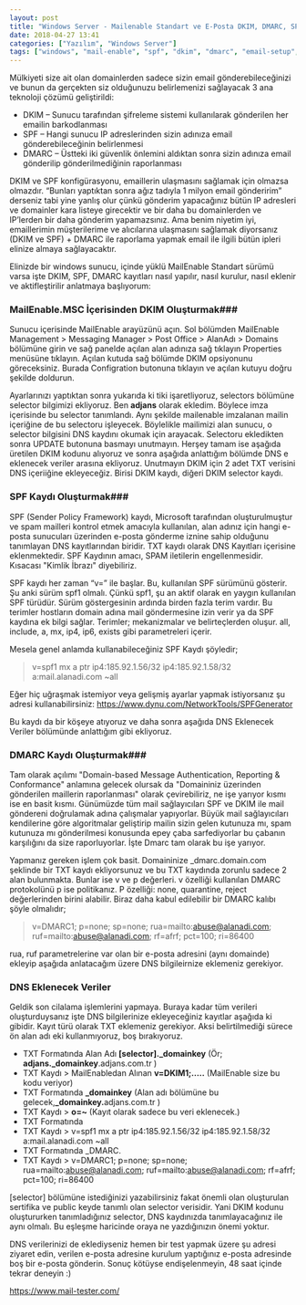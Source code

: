 ```yaml
---
layout: post
title: "Windows Server - Mailenable Standart ve E-Posta DKIM, DMARC, SPF Kayıtları"
date: 2018-04-27 13:41
categories: ["Yazılım", "Windows Server"]
tags: ["windows", "mail-enable", "spf", "dkim", "dmarc", "email-setup", "email-server"]
---
```


Mülkiyeti size ait olan domainlerden sadece sizin email gönderebileceğinizi ve bunun da gerçekten siz olduğunuzu belirlemenizi sağlayacak 3 ana teknoloji çözümü geliştirildi:

- DKIM – Sunucu tarafından şifreleme sistemi kullanılarak gönderilen her emailin barkodlanması
- SPF – Hangi sunucu IP adreslerinden sizin adınıza email gönderebileceğinin belirlenmesi
- DMARC – Üstteki iki güvenlik önlemini aldıktan sonra sizin adınıza email gönderilip gönderilmediğinin raporlanması

DKIM ve SPF konfigürasyonu, emaillerin ulaşmasını sağlamak için olmazsa olmazdır. “Bunları yaptıktan sonra ağız tadıyla 1 milyon email gönderirim” derseniz tabi yine yanlış olur çünkü gönderim yapacağınız bütün IP adresleri ve domainler kara listeye girecektir ve bir daha bu domainlerden ve IP’lerden bir daha gönderim yapamazsınız. Ama benim niyetim iyi, emaillerimin müşterilerime ve alıcılarına ulaşmasını sağlamak diyorsanız (DKIM ve SPF) + DMARC ile raporlama yapmak email ile ilgili bütün ipleri elinize almaya sağlayacaktır.

Elinizde bir windows sunucu, içinde yüklü MailEnable Standart sürümü varsa işte DKIM, SPF, DMARC kayıtları nasıl yapılır, nasıl kurulur, nasıl eklenir ve aktifleştirilir anlatmaya başlıyorum:

### MailEnable.MSC İçerisinden DKIM Oluşturmak### 
Sunucu içerisinde MailEnable arayüzünü açın. Sol bölümden MailEnable Management &gt; Messaging Manager &gt; Post Office &gt; AlanAdı &gt; Domains bölümüne girin ve sağ panelde açılan alan adınıza sağ tıklayın Properties menüsüne tıklayın. Açılan kutuda sağ bölümde DKIM opsiyonunu göreceksiniz. Burada Configration butonuna tıklayın ve açılan kutuyu doğru şekilde doldurun.

Ayarlarınızı yaptıktan sonra yukarıda ki tiki işaretliyoruz, selectors bölümüne selector bilgimizi ekliyoruz. Ben **adjans** olarak ekledim. Böylece imza içerisinde bu selector tanımlandı. Aynı şekilde mailenable imzalanan mailin içeriğine de bu selectoru işleyecek. Böylelikle mailimizi alan sunucu, o selector bilgisini DNS kaydını okumak için arayacak. Selectoru ekledikten sonra UPDATE butonuna basmayı unutmayın. Herşey tamam ise aşağıda üretilen DKIM kodunu alıyoruz ve sonra aşağıda anlattığım bölümde DNS e eklenecek veriler arasına ekliyoruz. Unutmayın DKIM için 2 adet TXT verisini DNS içeriiğine ekleyeceğiz. Birisi DKIM kaydı, diğeri DKIM selector kaydı.

### SPF Kaydı Oluşturmak### 
SPF (Sender Policy Framework) kaydı, Microsoft tarafından oluşturulmuştur ve spam mailleri kontrol etmek amacıyla kullanılan, alan adınız için hangi e-posta sunucuları üzerinden e-posta gönderme iznine sahip olduğunu tanımlayan DNS kayıtlarından biridir. TXT kaydı olarak DNS Kayıtları içerisine eklenmektedir. SPF Kaydının amacı, SPAM iletilerin engellenmesidir. Kısacası "Kimlik İbrazı" diyebiliriz.

SPF kaydı her zaman “v=” ile başlar. Bu, kullanılan SPF sürümünü gösterir. Şu anki sürüm spf1 olmalı. Çünkü spf1, şu an aktif olarak en yaygın kullanılan SPF türüdür. Sürüm göstergesinin ardında birden fazla terim vardır. Bu terimler hostların domain adına mail göndermesine izin verir ya da SPF kaydına ek bilgi sağlar. Terimler; mekanizmalar ve belirteçlerden oluşur. all, include, a, mx, ip4, ip6, exists gibi parametreleri içerir.

Mesela genel anlamda kullanabileceğiniz SPF Kaydı şöyledir;

> v=spf1 mx a ptr ip4:185.92.1.56/32 ip4:185.92.1.58/32 a:mail.alanadi.com ~all

Eğer hiç uğraşmak istemiyor veya gelişmiş ayarlar yapmak istiyorsanız şu adresi kullanabilirsiniz: https://www.dynu.com/NetworkTools/SPFGenerator

Bu kaydı da bir köşeye atıyoruz ve daha sonra aşağıda DNS Eklenecek Veriler bölümünde anlattığım gibi ekliyoruz.

### DMARC Kaydı Oluşturmak### 
Tam olarak açılımı "Domain-based Message Authentication, Reporting &amp; Conformance" anlamına gelecek olursak da "Domaininiz üzerinden gönderilen maillerin raporlanması" olarak çevirebiliriz, ne işe yarıyor kısmı ise en basit kısmı. Günümüzde tüm mail sağlayıcıları SPF ve DKIM ile mail göndereni doğrulamak adına çalışmalar yapıyorlar. Büyük mail sağlayıcıları kendilerine göre algoritmalar geliştirip mailin sizin gelen kutunuza mı, spam kutunuza mı gönderilmesi konusunda epey çaba sarfediyorlar bu çabanın karşılığını da size raporluyorlar. İşte Dmarc tam olarak bu işe yarıyor.

Yapmanız gereken işlem çok basit. Domaininize _dmarc.domain.com şeklinde bir TXT kaydı ekliyorsunuz ve bu TXT kaydında zorunlu sadece 2 alan bulunmakta. Bunlar ise v ve p değerleri. v özelliği kullanılan DMARC protokolünü p ise politikanız. P özelliği: none, quarantine, reject değerlerinden birini alabilir. Biraz daha kabul edilebilir bir DMARC kalıbı şöyle olmalıdır;

> v=DMARC1; p=none; sp=none; rua=mailto:abuse@alanadi.com; ruf=mailto:abuse@alanadi.com; rf=afrf; pct=100; ri=86400

rua, ruf parametrelerine var olan bir e-posta adresini (aynı domainde) ekleyip aşağıda anlatacağım üzere DNS bilgileirnize eklemeniz gerekiyor.

### DNS Eklenecek Veriler
Geldik son cilalama işlemlerini yapmaya. Buraya kadar tüm verileri oluşturduysanız işte DNS bilgilerinize ekleyeceğiniz kayıtlar aşağıda ki gibidir. Kayıt türü olarak TXT eklemeniz gerekiyor. Aksi belirtilmediği sürece ön alan adı eki kullanmıyoruz, boş bırakıyoruz.

- TXT Formatında Alan Adı <strong>[selector]._domainkey</strong> (Ör; <strong>adjans._domainkey</strong>.adjans.com.tr )
- TXT Kaydı &gt; MailEnabledan Alınan <strong>v=DKIM1;…..</strong> (MailEnable size bu kodu veriyor)
- TXT Formatında <strong>_domainkey</strong> (Alan adı bölümüne bu gelecek,<strong>_domainkey.</strong>adjans.com.tr )
- TXT Kaydı &gt; <strong>o=~</strong> (Kayıt olarak sadece bu veri eklenecek.)
- TXT Formatında
- TXT Kaydı &gt; v=spf1 mx a ptr ip4:185.92.1.56/32 ip4:185.92.1.58/32 a:mail.alanadi.com ~all
- TXT Formatında _DMARC.
- TXT Kaydı &gt; v=DMARC1; p=none; sp=none; rua=mailto:abuse@alanadi.com; ruf=mailto:abuse@alanadi.com; rf=afrf; pct=100; ri=86400

[selector] bölümüne istediğinizi yazabilirsiniz fakat önemli olan oluşturulan sertifika ve public keyde tanımlı olan selector verisidir. Yani DKIM kodunu oluştururken tanımladığınız selector, DNS kaydınızda tanımlayacağınız ile aynı olmalı. Bu eşleşme haricinde oraya ne yazdığınızın önemi yoktur.

DNS verilerinizi de eklediyseniz hemen bir test yapmak üzere şu adresi ziyaret edin, verilen e-posta adresine kurulum yaptığınız e-posta adresinde boş bir e-posta gönderin. Sonuç kötüyse endişelenmeyin, 48 saat içinde tekrar deneyin :)

https://www.mail-tester.com/